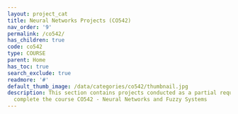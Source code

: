 ```yaml
---
layout: project_cat
title: Neural Networks Projects (CO542)
nav_order: '9'
permalink: /co542/
has_children: true
code: co542
type: COURSE
parent: Home
has_toc: true
search_exclude: true
readmore: '#'
default_thumb_image: /data/categories/co542/thumbnail.jpg
description: This section contains projects conducted as a partial requirement to
  complete the course CO542 - Neural Networks and Fuzzy Systems
---
```

